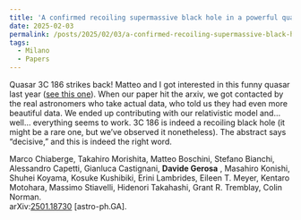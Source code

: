 ```yaml
---
title: 'A confirmed recoiling supermassive black hole in a powerful quasar'
date: 2025-02-03
permalink: /posts/2025/02/03/a-confirmed-recoiling-supermassive-black-hole-in-a-powerful-quasar
tags:
  - Milano
  - Papers
---
```


Quasar 3C 186 strikes back! Matteo and I got interested in this funny quasar last year ([see this one](<../../../../../index.html?p=5769>)). When our paper hit the arxiv, we got contacted by the real astronomers who take actual data, who told us they had even more beautiful data. We ended up contributing with our relativistic model and… well… everything seems to work. 3C 186 is indeed a recoiling black hole (it might be a rare one, but we’ve observed it nonetheless). The abstract says “decisive,” and this is indeed the right word.

Marco Chiaberge, Takahiro Morishita, Matteo Boschini, Stefano Bianchi, Alessandro Capetti, Gianluca Castignani, **Davide Gerosa** , Masahiro Konishi, Shuhei Koyama, Kosuke Kushibiki, Erini Lambrides, Eileen T. Meyer, Kentaro Motohara, Massimo Stiavelli, Hidenori Takahashi, Grant R. Tremblay, Colin Norman.  
arXiv:[](<https://arxiv.org/abs/2204.00026>)[](<https://arxiv.org/abs/2204.03423>)[2501.18730](<https://arxiv.org/abs/2501.18730>) [astro-ph.GA].

